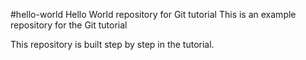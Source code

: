  #hello-world
Hello World repository for Git tutorial
This is an example repository for the Git tutorial

This repository is built step by step in the tutorial.
